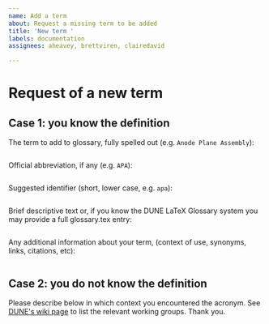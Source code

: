 ```yaml
---
name: Add a term
about: Request a missing term to be added
title: 'New term '
labels: documentation
assignees: aheavey, brettviren, clairedavid

---
```


# Request of a new term

## Case 1: you know the definition
  The term to add to glossary, fully spelled out (e.g. `Anode Plane Assembly`):
```

```
  Official abbreviation, if any (e.g. `APA`):
```

```

  Suggested identifier (short, lower case, e.g. `apa`):
```

```

  Brief descriptive text or, if you know the DUNE LaTeX Glossary system you may provide a full glossary.tex entry:
```

```

Any additional information about your term, (context of use, synonyms, links, citations, etc):
```

```


## Case 2: you do not know the definition
Please describe below in which context you encountered the acronym.
See [DUNE's wiki page](https://wiki.dunescience.org/) to list the relevant working groups. Thank you.
